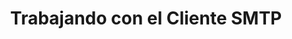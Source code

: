 ---
title: "Trabajando con el Cliente SMTP"
url: /es/python-net/working-with-smtp-client/
weight: 50
type: docs
---